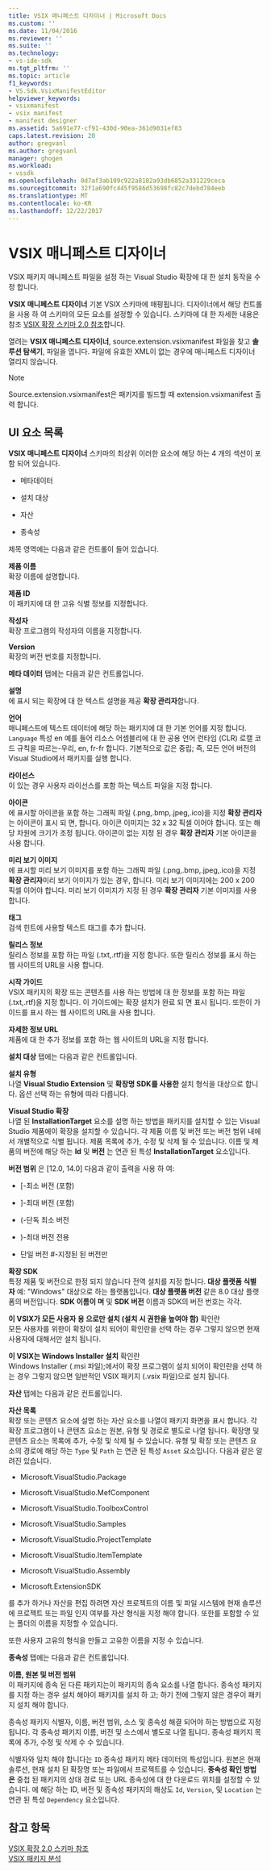 ```yaml
---
title: VSIX 매니페스트 디자이너 | Microsoft Docs
ms.custom: ''
ms.date: 11/04/2016
ms.reviewer: ''
ms.suite: ''
ms.technology:
- vs-ide-sdk
ms.tgt_pltfrm: ''
ms.topic: article
f1_keywords:
- VS.Sdk.VsixManifestEditor
helpviewer_keywords:
- vsixmanifest
- vsix manifest
- manifest designer
ms.assetid: 5a691e77-cf91-430d-90ea-361d9031ef83
caps.latest.revision: 20
author: gregvanl
ms.author: gregvanl
manager: ghogen
ms.workload:
- vssdk
ms.openlocfilehash: 0d7af3ab109c922a8182a93db6852a331229ceca
ms.sourcegitcommit: 32f1a690fc445f9586d53698fc82c7debd784eeb
ms.translationtype: MT
ms.contentlocale: ko-KR
ms.lasthandoff: 12/22/2017
---
```

# <a name="vsix-manifest-designer"></a>VSIX 매니페스트 디자이너
VSIX 패키지 매니페스트 파일을 설정 하는 Visual Studio 확장에 대 한 설치 동작을 수정 합니다.  
  
 **VSIX 매니페스트 디자이너** 기본 VSIX 스키마에 매핑됩니다. 디자이너에서 해당 컨트롤을 사용 하 여 스키마의 모든 요소를 설정할 수 있습니다. 스키마에 대 한 자세한 내용은 참조 [VSIX 확장 스키마 2.0 참조](../extensibility/vsix-extension-schema-2-0-reference.md)합니다.  
  
 열려는 **VSIX 매니페스트 디자이너**, source.extension.vsixmanifest 파일을 찾고 **솔루션 탐색기**, 파일을 엽니다. 파일에 유효한 XML이 없는 경우에 매니페스트 디자이너 열리지 않습니다.  
  
> [!NOTE]
>  Source.extension.vsixmanifest은 패키지를 빌드할 때 extension.vsixmanifest 출력 합니다.  
  
## <a name="uielement-list"></a>UI 요소 목록  
 **VSIX 매니페스트 디자이너** 스키마의 최상위 이러한 요소에 해당 하는 4 개의 섹션이 포함 되어 있습니다.  
  
-   메타데이터  
  
-   설치 대상  
  
-   자산  
  
-   종속성  
  
 제목 영역에는 다음과 같은 컨트롤이 들어 있습니다.  
  
 **제품 이름**  
 확장 이름에 설명합니다.  
  
 **제품 ID**  
 이 패키지에 대 한 고유 식별 정보를 지정합니다.  
  
 **작성자**  
 확장 프로그램의 작성자의 이름을 지정합니다.  
  
 **Version**  
 확장의 버전 번호를 지정합니다.  
  
 **메타 데이터** 탭에는 다음과 같은 컨트롤입니다.  
  
 **설명**  
 에 표시 되는 확장에 대 한 텍스트 설명을 제공 **확장 관리자**합니다.  
  
 **언어**  
 매니페스트에 텍스트 데이터에 해당 하는 패키지에 대 한 기본 언어를 지정 합니다. `Language` 특성 en 예를 들어 리소스 어셈블리에 대 한 공용 언어 런타임 (CLR) 로캘 코드 규칙을 따르는-우리, en, fr-fr 합니다. 기본적으로 값은 중립; 즉, 모든 언어 버전의 Visual Studio에서 패키지를 실행 합니다.  
  
 **라이선스**  
 이 있는 경우 사용자 라이선스를 포함 하는 텍스트 파일을 지정 합니다.  
  
 **아이콘**  
 에 표시할 아이콘을 포함 하는 그래픽 파일 (.png,.bmp,.jpeg,.ico)을 지정 **확장 관리자**는 아이콘이 표시 되 면, 합니다. 아이콘 이미지는 32 x 32 픽셀 이어야 합니다. 또는 해당 차원에 크기가 조정 됩니다. 아이콘이 없는 지정 된 경우 **확장 관리자** 기본 아이콘을 사용 합니다.  
  
 **미리 보기 이미지**  
 에 표시할 미리 보기 이미지를 포함 하는 그래픽 파일 (.png,.bmp,.jpeg,.ico)을 지정 **확장 관리자**미리 보기 이미지가 있는 경우, 합니다. 미리 보기 이미지에는 200 x 200 픽셀 이어야 합니다. 미리 보기 이미지가 지정 된 경우 **확장 관리자** 기본 이미지를 사용 합니다.  
  
 **태그**  
 검색 힌트에 사용할 텍스트 태그를 추가 합니다.  
  
 **릴리스 정보**  
 릴리스 정보를 포함 하는 파일 (.txt,.rtf)을 지정 합니다. 또한 릴리스 정보를 표시 하는 웹 사이트의 URL을 사용 합니다.  
  
 **시작 가이드**  
 VSIX 패키지의 확장 또는 콘텐츠를 사용 하는 방법에 대 한 정보를 포함 하는 파일 (.txt,.rtf)을 지정 합니다. 이 가이드에는 확장 설치가 완료 되 면 표시 됩니다. 또한이 가이드를 표시 하는 웹 사이트의 URL을 사용 합니다.  
  
 **자세한 정보 URL**  
 제품에 대 한 추가 정보를 포함 하는 웹 사이트의 URL을 지정 합니다.  
  
 **설치 대상** 탭에는 다음과 같은 컨트롤입니다.  
  
 **설치 유형**  
 나열 **Visual Studio Extension** 및 **확장명 SDK를 사용한** 설치 형식을 대상으로 합니다. 옵션 선택 하는 유형에 따라 다릅니다.  
  
 **Visual Studio 확장**  
 나열 된 **InstallationTarget** 요소를 설명 하는 방법을 패키지를 설치할 수 있는 Visual Studio 제품에이 확장을 설치할 수 있습니다. 각 제품 이름 및 버전 또는 버전 범위 내에서 개별적으로 식별 됩니다.  제품 목록에 추가, 수정 및 삭제 될 수 있습니다. 이름 및 제품의 버전에 해당 하는 **Id** 및 **버전** 는 연관 된 특성 **InstallationTarget** 요소입니다.  
  
 **버전 범위** 은 [12.0, 14.0] 다음과 같이 출력을 사용 하 여:  
  
-   [-최소 버전 (포함)  
  
-   ]-최대 버전 (포함)  
  
-   (-단독 최소 버전  
  
-   )-최대 버전 전용  
  
-   단일 버전 #-지정된 된 버전만  
  
 **확장 SDK**  
 특정 제품 및 버전으로 한정 되지 않습니다 전역 설치를 지정 합니다. **대상 플랫폼 식별자** 예: "Windows" 대상으로 하는 플랫폼입니다. **대상 플랫폼 버전** 같은 8.0 대상 플랫폼의 버전입니다. **SDK 이름이 며** 및 **SDK 버전** 이름과 SDK의 버전 번호는 각각.  
  
 **이 VSIX가 모든 사용자 용 으로만 설치 (설치 시 권한을 높여야 함)** 확인란  
 모든 사용자를 위한이 확장이 설치 되어이 확인란을 선택 하는 경우 그렇지 않으면 현재 사용자에 대해서만 설치 됩니다.  
  
 **이 VSIX는 Windows Installer 설치** 확인란  
 Windows Installer (.msi 파일);에서이 확장 프로그램이 설치 되어이 확인란을 선택 하는 경우 그렇지 않으면 일반적인 VSIX 패키지 (.vsix 파일)으로 설치 됩니다.  
  
 **자산** 탭에는 다음과 같은 컨트롤입니다.  
  
 **자산 목록**  
 확장 또는 콘텐츠 요소에 설명 하는 자산 요소를 나열이 패키지 화면을 표시 합니다. 각 확장 프로그램이 나 콘텐츠 요소는 원본, 유형 및 경로로 별도로 나열 됩니다. 확장명 및 콘텐츠 요소는 목록에 추가, 수정 및 삭제 될 수 있습니다. 유형 및 확장 또는 콘텐츠 요소의 경로에 해당 하는 `Type` 및 `Path` 는 연관 된 특성 `Asset` 요소입니다. 다음과 같은 알려진 있습니다.  
  
-   Microsoft.VisualStudio.Package  
  
-   Microsoft.VisualStudio.MefComponent  
  
-   Microsoft.VisualStudio.ToolboxControl  
  
-   Microsoft.VisualStudio.Samples  
  
-   Microsoft.VisualStudio.ProjectTemplate  
  
-   Microsoft.VisualStudio.ItemTemplate  
  
-   Microsoft.VisualStudio.Assembly  
  
-   Microsoft.ExtensionSDK  
  
 를 추가 하거나 자산을 편집 하려면 자산 프로젝트의 이름 및 파일 시스템에 현재 솔루션에 프로젝트 또는 파일 인지 여부를 자산 형식을 지정 해야 합니다. 또한를 포함할 수 있는 폴더의 이름을 지정할 수 있습니다.  
  
 또한 사용자 고유의 형식을 만들고 고유한 이름을 지정 수 있습니다.  
  
 **종속성** 탭에는 다음과 같은 컨트롤입니다.  
  
 **이름, 원본 및 버전 범위**  
 이 패키지에 종속 된 다른 패키지는이 패키지의 종속 요소를 나열 합니다. 종속성 패키지를 지정 하는 경우 설치 해야이 패키지를 설치 하 고; 하기 전에 그렇지 않은 경우이 패키지 설치 해야 합니다.  
  
 종속성 패키지 식별자, 이름, 버전 범위, 소스 및 종속성 해결 되어야 하는 방법으로 지정 됩니다. 각 종속성 패키지 이름, 버전 및 소스에서 별도로 나열 됩니다. 종속성 패키지 목록에 추가, 수정 및 삭제 수 수 있습니다.  
  
 식별자와 일치 해야 합니다는 `ID` 종속성 패키지 메타 데이터의 특성입니다. 원본은 현재 솔루션, 현재 설치 된 확장명 또는 파일에서 프로젝트를 수 있습니다. **종속성 확인 방법은** 중첩 된 패키지의 상대 경로 또는 URL 종속성에 대 한 다운로드 위치를 설정할 수 있습니다. 에 해당 하는 ID, 버전 및 종속성 패키지의 해상도 `Id`, `Version`, 및 `Location` 는 연관 된 특성 `Dependency` 요소입니다.  
  
## <a name="see-also"></a>참고 항목  
 [VSIX 확장 2.0 스키마 참조](../extensibility/vsix-extension-schema-2-0-reference.md)   
 [VSIX 패키지 분석](../extensibility/anatomy-of-a-vsix-package.md)